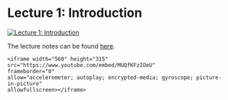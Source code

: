# Lecture 1: Introduction

[![Lecture 1: Introduction](https://res.cloudinary.com/marcomontalbano/image/upload/v1644033026/video_to_markdown/images/youtube--KNJGPI0fuFA-c05b58ac6eb4c4700831b2b3070cd403.jpg)](https://www.youtube.com/watch?v=KNJGPI0fuFA "Lecture 1: Introduction")

The lecture notes can be found [here](https://courses.grainger.illinois.edu/ece598pv/sp2021/lectureslides2021/ECE_598_PV_course_notes1.pdf).


``` {=html}
<iframe width="560" height="315"
src="https://www.youtube.com/embed/MUQfKFzIOeU" 
frameborder="0" 
allow="accelerometer; autoplay; encrypted-media; gyroscope; picture-in-picture" 
allowfullscreen></iframe>
```

